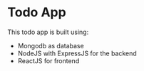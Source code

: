 # Todo App

This todo app is built using:

- Mongodb as database
- NodeJS with ExpressJS for the backend
- ReactJS for frontend
